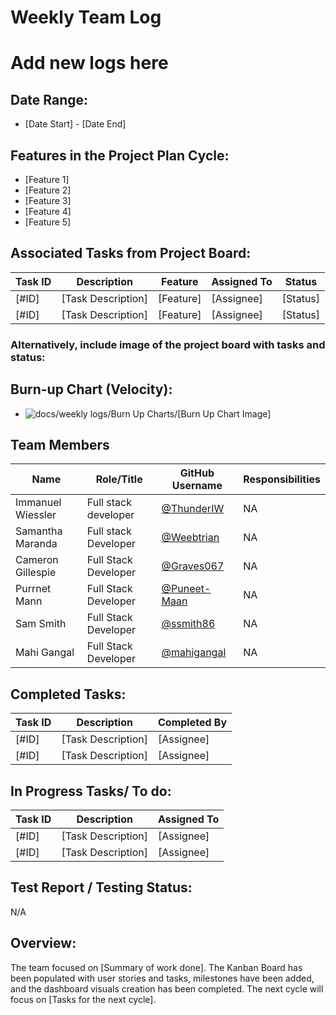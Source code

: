 # Weekly Team Log

# Add new logs here

## Date Range:

- [Date Start] - [Date End]

## Features in the Project Plan Cycle:

- [Feature 1]
- [Feature 2]
- [Feature 3]
- [Feature 4]
- [Feature 5]

## Associated Tasks from Project Board:

| Task ID | Description        | Feature   | Assigned To | Status   |
| ------- | ------------------ | --------- | ----------- | -------- |
| [#ID]   | [Task Description] | [Feature] | [Assignee]  | [Status] |
| [#ID]   | [Task Description] | [Feature] | [Assignee]  | [Status] |

### Alternatively, include image of the project board with tasks and status:

## Burn-up Chart (Velocity):

- ![docs/weekly logs/Burn Up Charts/[Burn Up Chart Image]](path/to/burnupchart.png)

## Team Members  

| Name       | Role/Title  | GitHub Username | Responsibilities | 
|------------|-------------|-----------------|------------------|
| Immanuel Wiessler | Full stack developer   | [@ThunderIW](https://github.com/ThunderIW) | NA |  
| Samantha Maranda  | Full stack Developer   | [@Weebtrian](https://github.com/Weebtrain) | NA | 
| Cameron Gillespie | Full Stack Developer   | [@Graves067](https://github.com/Graves067) | NA |
| Purrnet Mann      | Full Stack Developer   | [@Puneet-Maan](https://github.com/Puneet-Maan) | NA |
| Sam Smith         | Full Stack Developer   | [@ssmith86](https://github.com/ssmith86)     | NA |
| Mahi Gangal       | Full Stack Developer   | [@mahigangal](https://github.com/mahigangal)     | NA |

## Completed Tasks:

| Task ID | Description        | Completed By |
| ------- | ------------------ | ------------ |
| [#ID]   | [Task Description] | [Assignee]   |
| [#ID]   | [Task Description] | [Assignee]   |

## In Progress Tasks/ To do:

| Task ID | Description        | Assigned To |
| ------- | ------------------ | ----------- |
| [#ID]   | [Task Description] | [Assignee]  |
| [#ID]   | [Task Description] | [Assignee]  |

## Test Report / Testing Status:

N/A

## Overview:

The team focused on [Summary of work done]. The Kanban Board has been populated with user stories and tasks, milestones have been added, and the dashboard visuals creation has been completed. The next cycle will focus on [Tasks for the next cycle].
